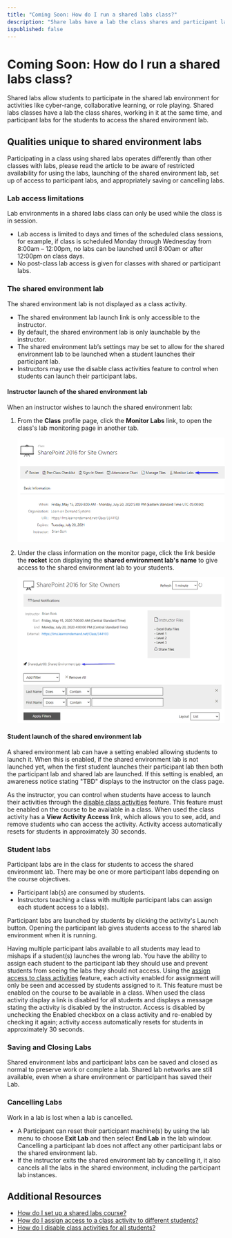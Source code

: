 ```yaml
---
title: "Coming Soon: How do I run a shared labs class?"
description: "Share labs have a lab the class shares and participant labs for the students. This article provides information on managing both the shared and participant labs, special considerations in launching, saving, and cancelling labs, as well as tools to manage access to labs."
ispublished: false
---
```


# Coming Soon: How do I run a shared labs class?

Shared labs allow students to participate in the shared lab environment for activities like cyber-range, collaborative learning, or role playing. 
Shared labs classes have a lab the class shares, working in it at the same time, and participant labs for the students to access the shared environment lab. 

## Qualities unique to shared environment labs

Participating in a class using shared labs operates differently than other classes with labs, please read the article to be aware of restricted availability for using the labs, launching of the shared environment lab, set up of access to participant labs, and appropriately saving or cancelling labs. 

### Lab access limitations
Lab environments in a shared labs class can only be used while the class is in session.

* Lab access is limited to days and times of the scheduled class sessions, for example, if class is scheduled Monday through Wednesday from 8:00am – 12:00pm, no labs can be launched until 8:00am or after 12:00pm on class days.
* No post-class lab access is given for classes with shared or participant labs.

### The shared environment lab
The shared environment lab is not displayed as a class activity. 
* The shared environment lab launch link is only accessible to the instructor. 
* By default, the shared environment lab is only launchable by the instructor.
* The shared environment lab’s settings may be set to allow for the shared environment lab to be launched when a student launches their participant lab. 
* Instructors may use the disable class activities feature to control when students can launch their participant labs.

#### Instructor launch of the shared environment lab

When an instructor wishes to launch the shared environment lab: 
1. From the **Class** profile page, click the **Monitor Labs** link, to open the class's lab monitoring page in another tab.

    ![](/tms/images/monitor-labs-link.png)

1.  Under the class information on the monitor page, click the link beside the **rocket** icon displaying the **shared environment lab's name** to give access to the shared environment lab to your students.

    ![](/tms/images/instructor-launch-shared-lab-environment.png)

#### Student launch of the shared environment lab
A shared environment lab can have a setting enabled allowing students to launch it. When this is enabled, if the shared environment lab is not launched yet, when the first student launches their participant lab then both the participant lab and shared lab are launched. If this setting is enabled, an awareness notice stating "TBD" displays to the instructor on the class page. 

As the instructor, you can control when students have access to launch their activities through the [disable class activities](/tms/instructors/instructor-prep-and-classes/disable-class-activities.md) feature. This feature must be enabled on the course to be available in a class. When used the class activity has a **View Activity Access** link, which allows you to see, add, and remove students who can access the activity. Activity access automatically resets for students in approximately 30 seconds.

### Student labs
Participant labs are in the class for students to access the shared environment lab. There may be one or more participant labs depending on the course objectives. 

* Participant lab(s) are consumed by students.
* Instructors teaching a class with multiple participant labs can assign each student access to a lab(s).

Participant labs are launched by students by clicking the activity's Launch button. Opening the participant lab gives students access to the shared lab environment when it is running. 

Having multiple participant labs available to all students may lead to mishaps if a student(s) launches the wrong lab. You have the ability to assign each student to the participant lab they should use and prevent students from seeing the labs they should not access. Using the [assign access to class activities](/tms/instructors/instructor-prep-and-classes/assign-class-activities.md) feature, each activity enabled for assignment will only be seen and accessed by students assigned to it. This feature must be enabled on the course to be available in a class. When used the class activity display a link is disabled for all students and displays a message stating the activity is disabled by the instructor. Access is disabled by unchecking the Enabled checkbox on a class activity and re-enabled by checking it again; activity access automatically resets for students in approximately 30 seconds.

### Saving and Closing Labs

Shared environment labs and participant labs can be saved and closed as normal to preserve work or complete a lab. Shared lab networks are still available, even when a share environment or participant has saved their Lab.

### Cancelling Labs
Work in a lab is lost when a lab is cancelled.

- A Participant can reset their participant machine(s) by using the lab menu to choose **Exit Lab** and then select **End Lab** in the lab window. Cancelling a participant lab does not affect any other participant labs or the shared environment lab.
- If the instructor exits the shared environment lab by cancelling it, it also cancels all the labs in the shared environment, including the participant lab instances.

## Additional Resources
 
- [How do I set up a shared labs course?](/tms/tms-administrators/courses-and-activities/overall/shared-lab-course.md)
- [How do I assign access to a class activity to different students?](/tms/instructors/instructor-prep-and-classes/assign-class-activities.md)
- [How do I disable class activities for all students?](/tms/tms-administrators/courses-and-activities/labs/disable-class-activities.md)


